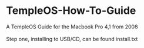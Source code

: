 # TempleOS-How-To-Guide
A TempleOS Guide for the Macbook Pro 4,1 from 2008 <br>
<br>
Step one, installing to USB/CD, can be found install.txt
